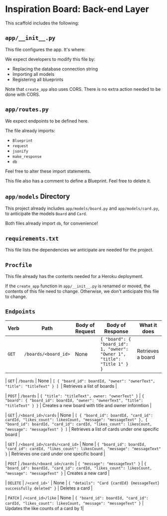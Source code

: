 # Inspiration Board: Back-end Layer

This scaffold includes the following:

## `app/__init__.py`

This file configures the app. It's where:

We expect developers to modify this file by:

- Replacing the database connection string
- Importing all models
- Registering all blueprints

Note that `create_app` also uses CORS. There is no extra action needed to be done with CORS.

## `app/routes.py`

We expect endpoints to be defined here.

The file already imports:

- `Blueprint`
- `request`
- `jsonify`
- `make_response`
- `db`

Feel free to alter these import statements.

This file also has a comment to define a Blueprint. Feel free to delete it.

## `app/models` Directory

This project already includes `app/models/board.py` and `app/models/card.py`, to anticipate the models `Board` and `Card`.

Both files already import `db`, for convenience!

## `requirements.txt`

This file lists the dependencies we anticipate are needed for the project.

## `Procfile`

This file already has the contents needed for a Heroku deployment.

If the `create_app` function in `app/__init__.py` is renamed or moved, the contents of this file need to change. Otherwise, we don't anticipate this file to change.

## `Endpoints`
| Verb  | Path  | Body of Request | Body of Response | What it does  |
|---|---|---|---|---|
| `GET`  | `/boards/<board_id>`  | None | `{ "board": { "board_id": 1, "owner": "Owner 1", "title": "Title 1" } }` | Retrieves a board  |

| `GET`  | `/boards`  | None | `[ { "board_id": boardId, "owner": "ownerText", "title": "titleText" } ] `| Retrieves a list of boards  |

| `POST`  | `/boards`  | `{ "title": "titleText", owner: "ownerText" }`  | `{ "board": { "board_id": boardId, "owner": "ownerText", "title": "titleText" } }` | Creates a new board with title and owner informtion   |

| `GET`  | `/<board_id>/cards`  | None | `[ { "board_id": boardId, "card_id": cardId, "likes_count": likesCount, "message": "messageText" }, { "board_id": boardId, "card_id": cardId, "likes_count": likesCount, "message": "messageText" } ]` | Retrieves a list of cards under one specific board   |

| `GET`  | `/<board_id>/cards/<card_id>`  | None | `{ "board_id": boardId, "card_id": cardId, "likes_count": likesCount, "message": "messageText" }` | Retrieves one card under one specific board   |

| `POST`  | `/boards/<board_id>/cards`  | `{ "message": "messageText" }` | `{  "board_id": boardId, "card_id": cardId, "likes_count": likesCount, "message": "messageText" }` | Creates a new card   |

| `DELETE`  | `/<card_id>'`  | None | `{ "details": "Card {cardId} {messageText} successfully deleted" }` | Deletes a card |

| `PATCH`  | `/<card_id>/like`  | None | `{ "board_id": boardId, "card_id": cardId, "likes_count": likesCount, "message": "messageText" }` | Updates the like counts of a card by 1|
